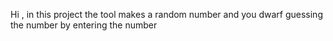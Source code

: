 Hi , in this project the tool makes a random number and you dwarf guessing the number by entering the number
